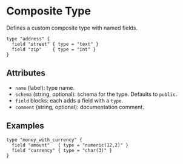 # Composite Type

Defines a custom composite type with named fields.

```hcl
type "address" {
  field "street" { type = "text" }
  field "zip"    { type = "int" }
}
```

## Attributes
- `name` (label): type name.
- `schema` (string, optional): schema for the type. Defaults to `public`.
- `field` blocks: each adds a field with a `type`.
- `comment` (string, optional): documentation comment.

## Examples

```hcl
type "money_with_currency" {
  field "amount"   { type = "numeric(12,2)" }
  field "currency" { type = "char(3)" }
}
```
